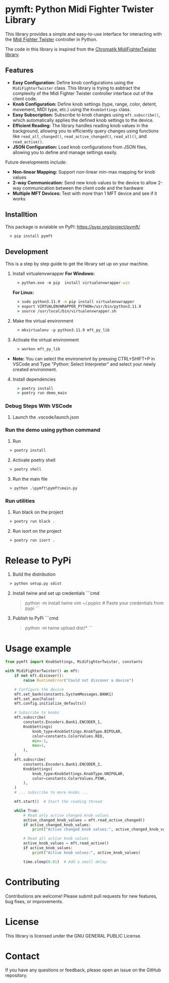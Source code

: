 # pymft: Python Midi Fighter Twister Library

This library provides a simple and easy-to-use interface for interacting with the [Midi Fighter Twister](https://djtechtools.com/product/midifighter-twister/) controller in Python. 

The code in this library is inspired from the [Chromatik MidiFighterTwister library](https://github.com/heronarts/LX/blob/dev/src/main/java/heronarts/lx/midi/surface/MidiFighterTwister.java).

## Features

- **Easy Configuration:** Define knob configurations using the `MidiFighterTwister` class. This library is trying to asbtract the complexity of the Midi Fighter Twister controller interface out of the client code.
- **Knob Configuration:** Define knob settings (type, range, color, detent, movement, MIDI type, etc.) using the `KnobSettings` class.
- **Easy Subscription:** Subscribe to knob changes using `mft.subscribe()`, which automatically applies the defined knob settings to the device.
- **Efficient Reading:**  The library handles reading knob values in the background, allowing you to efficiently query changes using functions like `read_all_changed()`, `read_active_changed()`, `read_all()`, and `read_active()`.
- **JSON Configuration:** Load knob configurations from JSON files, allowing you to define and manage settings easily.

Future developments include:
- **Non-linear Mapping:** Support non-linear min-max mapping for knob values
- **2-way Communication:** Send new knob values to the device to allow 2-way communication between the client code and the hardware
 - **Multiple MFT Devices:** Test with more than 1 MFT device and see if it works

## Installtion
This package is avialable on PyPI: https://pypi.org/project/pymft/

```cmd
  > pip install pymft
```

## Development
This is a step by step guide to get the library set up on your machine.

 1. Install virtualenvwrapper
    **For Windows:**
    ```cmd
      > python.exe -m pip  install virtualenvwrapper-win
    ```
    

    **For Linux:**
    ```cmd
      > sudo python3.11.9 -m pip install virtualenvwrapper
      > export VIRTUALENVWRAPPER_PYTHON=/usr/bin/python3.11.9
      > source /usr/local/bin/virtualenvwrapper.sh 
    ```
 2. Make the virtual environment
    ```cmd
      > mkvirtualenv -p python3.11.9 mft_py_lib
    ```
 3. Activate the virtual environment
    ```cmd
      > workon mft_py_lib
    ```
- **Note:** You can select the environemnt by pressing CTRL+SHIFT+P in VSCode and Type "Python: Select Interpreter" and select your newly created environment.
 4. Install dependencies
    ```cmd
      > poetry install
      > poetry run demo_main
    ```

### Debug Steps With VSCode
 1. Launch the .vscode/launch.json

### Run the demo using python command
 1. Run
   ```cmd
     > poetry install
   ```
 2. Activate poetry shell
   ```cmd
     > poetry shell
   ```
 3. Run the main file
   ```cmd
     > python .\pymft\pymft\main.py
   ```

### Run utilities
 1. Run black on the project
   ```cmd
     > poetry run black .
   ```
 2. Run isort on the project
   ```cmd
     > poetry run isort .
   ```

# Release to PyPi
 1. Build the distribution
   ```cmd
     > python setup.py sdist
   ```
  2. Install twine and set up credentials
    ```cmd
      > python -m install twine
      > vim ~/.pypirc  # Paste your credentials from pypi
    ```
  3. Publish to PyPi
    ```cmd
      > python -m twine upload dist/*
    ```

# Usage example

  ```python
  from pymft import KnobSettings, MidiFighterTwister, constants

  with MidiFighterTwister() as mft:
      if not mft.discover():
          raise RuntimeError("Could not discover a device")

      # Configure the device
      mft.set_bank(constants.SystemMessages.BANK1)
      mft.set_aux(False)
      mft.config.initialize_defaults()

      # Subscribe to knobs
      mft.subscribe(
          constants.Encoders.Bank1.ENCODER_1,
          KnobSettings(
              knob_type=KnobSettings.KnobType.BIPOLAR,
              color=constants.ColorValues.RED,
              min=-1,
              max=1,
          ),
      )
      mft.subscribe(
          constants.Encoders.Bank1.ENCODER_2,
          KnobSettings(
              knob_type=KnobSettings.KnobType.UNIPOLAR,
              color=constants.ColorValues.PINK,
          ),
      )
      # ... subscribe to more knobs ...

      mft.start()  # Start the reading thread

      while True:
          # Read only active changed knob values
          active_changed_knob_values = mft.read_active_changed()
          if active_changed_knob_values:
              print("Active changed knob values:", active_changed_knob_values)

          # Read all active knob values
          active_knob_values = mft.read_active()
          if active_knob_values:
              print("Active knob values:", active_knob_values)

          time.sleep(0.01)  # Add a small delay
  ```

# Contributing
Contributions are welcome!
Please submit pull requests for new features, bug fixes, or improvements.

# License
This library is licensed under the GNU GENERAL PUBLIC License.

# Contact
If you have any questions or feedback, please open an issue on the GitHub repository.